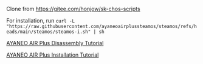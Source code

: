 Clone from https://gitee.com/honjow/sk-chos-scripts

For installation, run `curl -L "https://raw.githubusercontent.com/ayaneoairplussteamos/steamos/refs/heads/main/steamos/steamos-i.sh" | sh`

[AYANEO AIR Plus Disassembly Tutorial](https://vimeo.com/1099046872)

[AYANEO AIR Plus Installation Tutorial](https://vimeo.com/1099047428)
